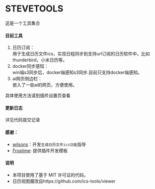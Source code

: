STEVETOOLS
==========
这是一个工具集合  
#### 目前工具
1. 日历订阅：  
用于生成日历文件ics，实现日程同步到支持url订阅的日历软件中，比如thunderbird，小米日历等。
2. docker同步感知：  
win端s3同步后，docker端感知s3同步.目前只支持docker端感知。
3. ai网页侧边栏：  
嵌入了一些ai的网页，方便使用。

具体使用方法请到插件设置页查看

#### 更新日志
详见代码提交记录

#### 感谢：
- [wilsons](https://ld246.com/member/wilsons)：开发`生成日历文件ics功能`指导
- [Frostime](https://ld246.com/member/Frostime): 提供插件开发模板

#### 说明
- 本项目使用了基于 MIT 许可证的代码。
- 日历视图魔改自https://github.com/ics-tools/viewer